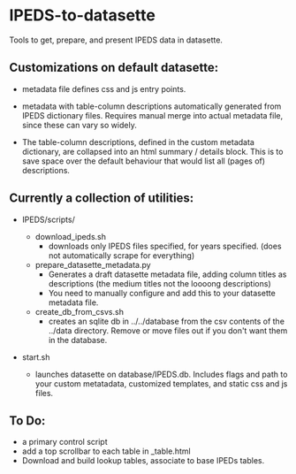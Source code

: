 # IPEDS-to-datasette
Tools to get, prepare, and present IPEDS data in datasette.


## Customizations on default datasette:

- metadata file defines css and js entry points.

- metadata with table-column descriptions automatically generated from IPEDS dictionary files. Requires manual merge into actual metadata file, since these can vary so widely. 

- The table-column descriptions, defined in the custom metadata dictionary, are collapsed into an html summary / details block. This is to save space over the default behaviour that would list all (pages of) descriptions.  


## Currently a collection of utilities:

- IPEDS/scripts/
    - download_ipeds.sh 
        - downloads only IPEDS files specified, for years specified. (does not automatically scrape for everything)
    - prepare_datasette_metadata.py 
        - Generates a draft datasette metadata file, adding column titles as descriptions (the medium titles not the loooong descriptions)  
        - You need to manually configure and add this to your datasette metadata file.
    - create_db_from_csvs.sh
        - creates an sqlite db in ../../database from the csv contents of the ../data directory. Remove or move files out if you don't want them in the database. 
    
- start.sh
    - launches datasette on database/IPEDS.db. Includes flags and path to your custom metatadata, customized templates, and static css and js files.




## To Do:
- a primary control script
- add a top scrollbar to each table in _table.html
- Download and build lookup tables, associate to base IPEDs tables. 